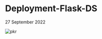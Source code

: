 # Deployment-Flask-DS
27 September 2022

![pkr](https://user-images.githubusercontent.com/102474040/193392429-981e345b-46e2-40ae-a75d-ffa08e06f6b1.jpg)
